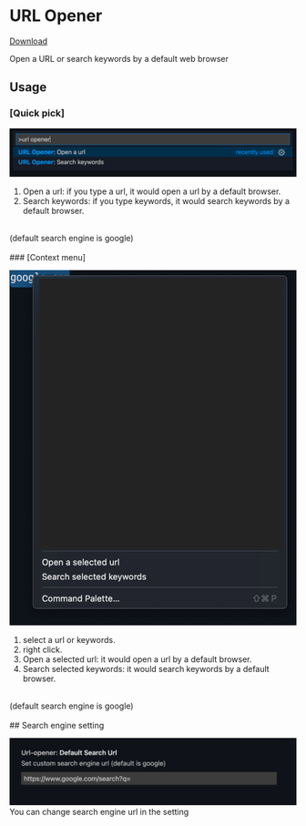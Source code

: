 <!-- prettier-ignore -->
# URL Opener
[Download](https://marketplace.visualstudio.com/items?itemName=Young-Vform.url-opener)

Open a URL or search keywords by a default web browser

## Usage

### [Quick pick]
![quick_pick](./images/quick_pick.png)

1. Open a url: if you type a url, it would open a url by a default browser.
2. Search keywords: if you type keywords, it would search keywords by a default browser.
<br />
(default search engine is google)
<br />
<br />
### [Context menu]   

![context_menu](./images/context_menu.png)
1. select a url or keywords.
2. right click.
3. Open a selected url: it would open a url by a default browser.
4. Search selected keywords: it would search keywords by a default browser.
<br />
(default search engine is google)
<br />
<br />
## Search engine setting

![context_menu](./images/setting.png)
You can change search engine url in the setting
